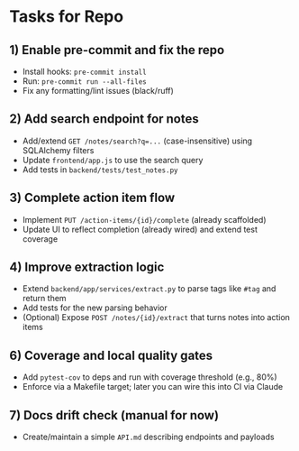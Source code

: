 # Tasks for Repo



## 1) Enable pre-commit and fix the repo
- Install hooks: `pre-commit install`
- Run: `pre-commit run --all-files`
- Fix any formatting/lint issues (black/ruff)

## 2) Add search endpoint for notes
- Add/extend `GET /notes/search?q=...` (case-insensitive) using SQLAlchemy filters
- Update `frontend/app.js` to use the search query
- Add tests in `backend/tests/test_notes.py`

## 3) Complete action item flow
- Implement `PUT /action-items/{id}/complete` (already scaffolded)
- Update UI to reflect completion (already wired) and extend test coverage

## 4) Improve extraction logic
- Extend `backend/app/services/extract.py` to parse tags like `#tag` and return them
- Add tests for the new parsing behavior
- (Optional) Expose `POST /notes/{id}/extract` that turns notes into action items

## 6) Coverage and local quality gates
- Add `pytest-cov` to deps and run with coverage threshold (e.g., 80%)
- Enforce via a Makefile target; later you can wire this into CI via Claude

## 7) Docs drift check (manual for now)
- Create/maintain a simple `API.md` describing endpoints and payloads

